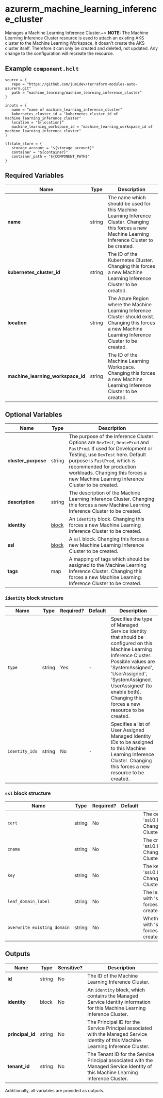 # azurerm_machine_learning_inference_cluster

Manages a Machine Learning Inference Cluster.~> **NOTE:** The Machine Learning Inference Cluster resource is used to attach an existing AKS cluster to the Machine Learning Workspace, it doesn't create the AKS cluster itself. Therefore it can only be created and deleted, not updated. Any change to the configuration will recreate the resource.

## Example `component.hclt`

```hcl
source = {
   repo = "https://github.com/jumidev/terraform-modules-auto-azurerm.git" 
   path = "machine_learning/machine_learning_inference_cluster" 
}

inputs = {
   name = "name of machine_learning_inference_cluster" 
   kubernetes_cluster_id = "kubernetes_cluster_id of machine_learning_inference_cluster" 
   location = "${location}" 
   machine_learning_workspace_id = "machine_learning_workspace_id of machine_learning_inference_cluster" 
}

tfstate_store = {
   storage_account = "${storage_account}" 
   container = "${container}" 
   container_path = "${COMPONENT_PATH}" 
}

```

## Required Variables

| Name | Type |  Description |
| ---- | --------- |  ----------- |
| **name** | string |  The name which should be used for this Machine Learning Inference Cluster. Changing this forces a new Machine Learning Inference Cluster to be created. | 
| **kubernetes_cluster_id** | string |  The ID of the Kubernetes Cluster. Changing this forces a new Machine Learning Inference Cluster to be created. | 
| **location** | string |  The Azure Region where the Machine Learning Inference Cluster should exist. Changing this forces a new Machine Learning Inference Cluster to be created. | 
| **machine_learning_workspace_id** | string |  The ID of the Machine Learning Workspace. Changing this forces a new Machine Learning Inference Cluster to be created. | 

## Optional Variables

| Name | Type |  Description |
| ---- | --------- |  ----------- |
| **cluster_purpose** | string |  The purpose of the Inference Cluster. Options are `DevTest`, `DenseProd` and `FastProd`. If used for Development or Testing, use `DevTest` here. Default purpose is `FastProd`, which is recommended for production workloads. Changing this forces a new Machine Learning Inference Cluster to be created. | 
| **description** | string |  The description of the Machine Learning Inference Cluster. Changing this forces a new Machine Learning Inference Cluster to be created. | 
| **identity** | [block](#identity-block-structure) |  An `identity` block. Changing this forces a new Machine Learning Inference Cluster to be created. | 
| **ssl** | [block](#ssl-block-structure) |  A `ssl` block. Changing this forces a new Machine Learning Inference Cluster to be created. | 
| **tags** | map |  A mapping of tags which should be assigned to the Machine Learning Inference Cluster. Changing this forces a new Machine Learning Inference Cluster to be created. | 

### `identity` block structure

| Name | Type | Required? | Default | Description |
| ---- | ---- | --------- | ------- | ----------- |
| `type` | string | Yes | - | Specifies the type of Managed Service Identity that should be configured on this Machine Learning Inference Cluster. Possible values are 'SystemAssigned', 'UserAssigned', 'SystemAssigned, UserAssigned' (to enable both). Changing this forces a new resource to be created. |
| `identity_ids` | string | No | - | Specifies a list of User Assigned Managed Identity IDs to be assigned to this Machine Learning Inference Cluster. Changing this forces a new resource to be created. |

### `ssl` block structure

| Name | Type | Required? | Default | Description |
| ---- | ---- | --------- | ------- | ----------- |
| `cert` | string | No |  | The certificate for the SSL configuration.Conflicts with 'ssl.0.leaf_domain_label','ssl.0.overwrite_existing_domain'. Changing this forces a new Machine Learning Inference Cluster to be created. Defaults to ''''. |
| `cname` | string | No |  | The cname of the SSL configuration.Conflicts with 'ssl.0.leaf_domain_label','ssl.0.overwrite_existing_domain'. Changing this forces a new Machine Learning Inference Cluster to be created. Defaults to ''''. |
| `key` | string | No |  | The key content for the SSL configuration.Conflicts with 'ssl.0.leaf_domain_label','ssl.0.overwrite_existing_domain'. Changing this forces a new Machine Learning Inference Cluster to be created. Defaults to ''''. |
| `leaf_domain_label` | string | No |  | The leaf domain label for the SSL configuration. Conflicts with 'ssl.0.cert','ssl.0.key','ssl.0.cname'. Changing this forces a new Machine Learning Inference Cluster to be created. Defaults to ''''. |
| `overwrite_existing_domain` | string | No |  | Whether or not to overwrite existing leaf domain. Conflicts with 'ssl.0.cert','ssl.0.key','ssl.0.cname' Changing this forces a new Machine Learning Inference Cluster to be created. Defaults to ''''. |



## Outputs

| Name | Type | Sensitive? | Description |
| ---- | ---- | --------- | --------- |
| **id** | string | No  | The ID of the Machine Learning Inference Cluster. | 
| **identity** | block | No  | An `identity` block, which contains the Managed Service Identity information for this Machine Learning Inference Cluster. | 
| **principal_id** | string | No  | The Principal ID for the Service Principal associated with the Managed Service Identity of this Machine Learning Inference Cluster. | 
| **tenant_id** | string | No  | The Tenant ID for the Service Principal associated with the Managed Service Identity of this Machine Learning Inference Cluster. | 

Additionally, all variables are provided as outputs.
